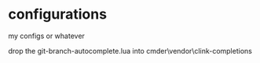 # configurations
my configs or whatever

drop the git-branch-autocomplete.lua into cmder\vendor\clink-completions
